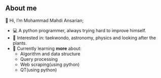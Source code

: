 ## About me
👋 Hi, I’m Mohammad Mahdi Ansarian;

- 💻 A python programmer, always trying hard to improve himself.
- 👀 Interested in: taekwondo, astronomy, physics and looking after the plants.
- 🌱 Currently learning **more** about:
    - Algorithm and data structure
    - Query processing 
    - Web scraping(using python)
    - QT(using python)
<!---
mm-ansarian/mm-ansarian is a ✨ special ✨ repository because its `README.md` (this file) appears on your GitHub profile.
You can click the Preview link to take a look at your changes.
--->
